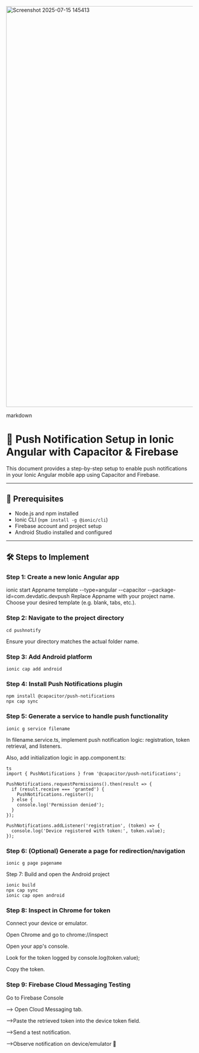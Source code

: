 
<img width="1920" height="1080" alt="Screenshot 2025-07-15 145413" src="https://github.com/user-attachments/assets/9b821ec6-0005-4135-96e1-0a4d7cc7ec5a" />




markdown
# 📲 Push Notification Setup in Ionic Angular with Capacitor & Firebase

This document provides a step-by-step setup to enable push notifications in your Ionic Angular mobile app using Capacitor and Firebase.

---

## 🧰 Prerequisites

- Node.js and npm installed
- Ionic CLI (`npm install -g @ionic/cli`)
- Firebase account and project setup
- Android Studio installed and configured

---

## 🛠️ Steps to Implement

### Step 1: Create a new Ionic Angular app


ionic start Appname template --type=angular --capacitor --package-id=com.devdatic.devpush
Replace Appname with your project name. Choose your desired template (e.g. blank, tabs, etc.).

### Step 2: Navigate to the project directory
```
cd pushnotify
```
Ensure your directory matches the actual folder name.

### Step 3: Add Android platform
```
ionic cap add android
```
### Step 4: Install Push Notifications plugin
```
npm install @capacitor/push-notifications
npx cap sync
```
### Step 5: Generate a service to handle push functionality
```
ionic g service filename
```
In filename.service.ts, implement push notification logic: registration, token retrieval, and listeners.

Also, add initialization logic in app.component.ts:
```
ts
import { PushNotifications } from '@capacitor/push-notifications';

PushNotifications.requestPermissions().then(result => {
  if (result.receive === 'granted') {
    PushNotifications.register();
  } else {
    console.log('Permission denied');
  }
});

PushNotifications.addListener('registration', (token) => {
  console.log('Device registered with token:', token.value);
});
```
### Step 6: (Optional) Generate a page for redirection/navigation
```
ionic g page pagename
```
Step 7: Build and open the Android project
```
ionic build
npx cap sync
ionic cap open android
```
### Step 8: Inspect in Chrome for token
Connect your device or emulator.

Open Chrome and go to chrome://inspect

Open your app's console.

Look for the token logged by console.log(token.value);

Copy the token.

### Step 9: Firebase Cloud Messaging Testing
Go to Firebase Console

--> Open Cloud Messaging tab.

-->Paste the retrieved token into the device token field.

-->Send a test notification.

-->Observe notification on device/emulator 🎉




